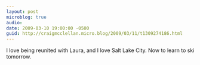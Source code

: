 ```yaml
---
layout: post
microblog: true
audio: 
date: 2009-03-10 19:00:00 -0500
guid: http://craigmcclellan.micro.blog/2009/03/11/t1309274186.html
---
```

I love being reunited with Laura, and I love Salt Lake City.  Now to learn to ski tomorrow.
